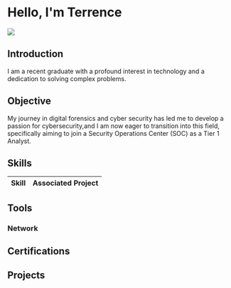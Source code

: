 # Hello, I'm Terrence
<a href="https://www.linkedin.com/in/terrence-edwards21"><img src="https://img.shields.io/badge/-LinkedIn-0072b1?&style=for-the-badge&logo=linkedin&logoColor=white" /></a>

## Introduction

I am a recent graduate with a profound interest in technology and a dedication to solving complex problems.

## Objective

My journey in digital forensics and cyber security has led me to develop a passion for cybersecurity,and I am now eager to transition into this field, specifically aiming to join a Security Operations Center (SOC) as a Tier 1 Analyst.

## Skills

| Skill                                         | Associated Project         |
|-----------------------------------------------|----------------------------|


## Tools


### Network


## Certifications


## Projects
